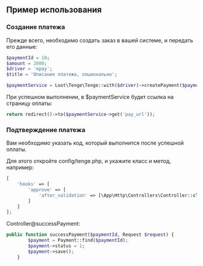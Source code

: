 ## Пример использования
### Создание платежа
Прежде всего, необходимо создать заказ в вашей системе, и передать его данные:
```php
$paymentId = 10;
$amount = 2000;
$driver = 'epay';
$title = 'Описание платежа, опционально';

$paymentService = Loot\Tenge\Tenge::with($driver)->createPayment($paymentId, $amount, $title);
```
При успешном выполнении, в $paymentService будет ссылка на страницу оплаты:

```php
return redirect()->to($paymentService->get('pay_url'));
```

### Подтверждение платежа
Вам необходимо указать код, который выполнится после успешной оплаты. 

Для этого откройте config/tenge.php, и укажите класс и метод, например:
````php
[
    'hooks' => [
        'approve' => [
            'after_validation' => [\App\Http\Controllers\Controller::class, 'successPayment']
        ]
    ]
];
````
Controller@successPayment:
```php
public function successPayment($paymentId, Request $request) {
        $payment = Payment::find($paymentId);
        $payment->status = 1;
        $payment->save();
    }
``` 

